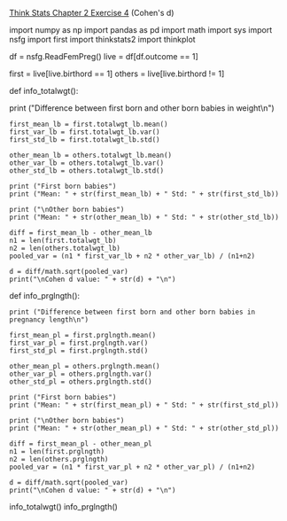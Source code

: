 [Think Stats Chapter 2 Exercise 4](http://greenteapress.com/thinkstats2/html/thinkstats2003.html#toc24) (Cohen's d)

import numpy as np
import pandas as pd
import math
import sys
import nsfg
import first
import thinkstats2
import thinkplot

df = nsfg.ReadFemPreg()
live = df[df.outcome == 1]
	
first = live[live.birthord == 1]
others = live[live.birthord != 1]

def info_totalwgt():
	
  print ("Difference between first born and other born babies in weight\n")
	
	first_mean_lb = first.totalwgt_lb.mean()
	first_var_lb = first.totalwgt_lb.var()
	first_std_lb = first.totalwgt_lb.std()
	
	other_mean_lb = others.totalwgt_lb.mean()
	other_var_lb = others.totalwgt_lb.var()
	other_std_lb = others.totalwgt_lb.std()
	
	print ("First born babies")
	print ("Mean: " + str(first_mean_lb) + " Std: " + str(first_std_lb))
	
	print ("\nOther born babies")
	print ("Mean: " + str(other_mean_lb) + " Std: " + str(other_std_lb))

	diff = first_mean_lb - other_mean_lb
	n1 = len(first.totalwgt_lb)
	n2 = len(others.totalwgt_lb)
	pooled_var = (n1 * first_var_lb + n2 * other_var_lb) / (n1+n2)
	
	d = diff/math.sqrt(pooled_var)
	print("\nCohen d value: " + str(d) + "\n")
	
def info_prglngth():
	
	print ("Difference between first born and other born babies in pregnancy length\n")
	
	first_mean_pl = first.prglngth.mean()
	first_var_pl = first.prglngth.var()
	first_std_pl = first.prglngth.std()
	
	other_mean_pl = others.prglngth.mean()
	other_var_pl = others.prglngth.var()
	other_std_pl = others.prglngth.std()
	
	print ("First born babies")
	print ("Mean: " + str(first_mean_pl) + " Std: " + str(first_std_pl))
	
	print ("\nOther born babies")
	print ("Mean: " + str(other_mean_pl) + " Std: " + str(other_std_pl))
	
	diff = first_mean_pl - other_mean_pl
	n1 = len(first.prglngth)
	n2 = len(others.prglngth)
	pooled_var = (n1 * first_var_pl + n2 * other_var_pl) / (n1+n2)
	
	d = diff/math.sqrt(pooled_var)
	print("\nCohen d value: " + str(d) + "\n")

info_totalwgt()
info_prglngth()
